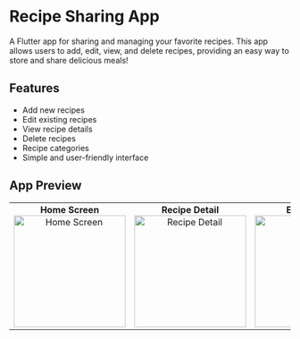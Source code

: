 # Recipe Sharing App

A Flutter app for sharing and managing your favorite recipes. This app allows users to add, edit, view, and delete recipes, providing an easy way to store and share delicious meals!

## Features

- Add new recipes
- Edit existing recipes
- View recipe details
- Delete recipes
- Recipe categories
- Simple and user-friendly interface

## App Preview

<table>
  <tr>
    <td align="center">
      <b>Home Screen</b><br>
      <img src="https://res.cloudinary.com/dhgeqswqq/image/upload/v1741848282/Home_csyywc.png" width="200" alt="Home Screen">
    </td>
    <td align="center">
      <b>Recipe Detail</b><br>
      <img src="https://res.cloudinary.com/dhgeqswqq/image/upload/v1741848282/Details_pnaobf.png" width="200" alt="Recipe Detail">
    </td>
    <td align="center">
      <b>Edit Recipe</b><br>
      <img src="https://res.cloudinary.com/dhgeqswqq/image/upload/v1741848282/Edit_r2ygdz.png" width="200" alt="Edit Recipe">
    </td>
    <td align="center">
      <b>Add Recipe</b><br>
      <img src="https://res.cloudinary.com/dhgeqswqq/image/upload/v1741848282/Add_lotz4p.png" width="200" alt="Add Recipe">
    </td>
  </tr>
</table>
